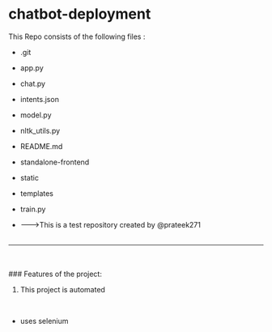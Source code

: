 # chatbot-deployment
This Repo consists of the following files :
- .git
- app.py
- chat.py
- intents.json
- model.py
- nltk_utils.py
- README.md
- standalone-frontend
- static
- templates
- train.py




- --->This is a test repository created by @prateek271
<br><br>
---
<br><br>###	Features of the project:
<br>
1. This project is automated
<br>


- uses selenium